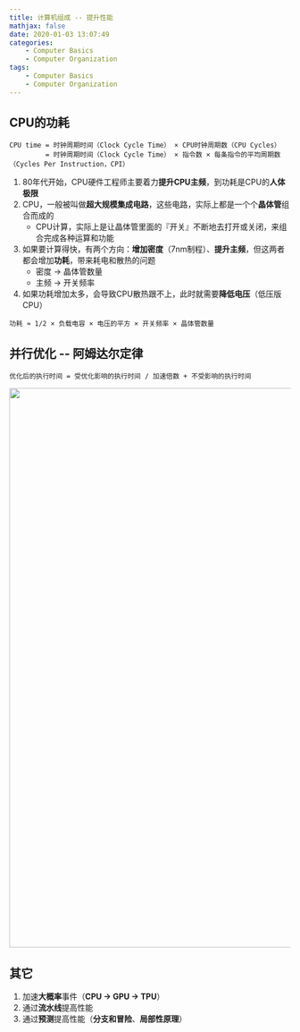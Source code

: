 ```yaml
---
title: 计算机组成 -- 提升性能
mathjax: false
date: 2020-01-03 13:07:49
categories:
    - Computer Basics
    - Computer Organization
tags:
    - Computer Basics
    - Computer Organization
---
```


## CPU的功耗
```
CPU time = 时钟周期时间（Clock Cycle Time） × CPU时钟周期数（CPU Cycles）
         = 时钟周期时间（Clock Cycle Time） × 指令数 × 每条指令的平均周期数（Cycles Per Instruction，CPI）
```
1. 80年代开始，CPU硬件工程师主要着力**提升CPU主频**，到功耗是CPU的**人体极限**
2. CPU，一般被叫做**超大规模集成电路**，这些电路，实际上都是一个个**晶体管**组合而成的
    - CPU计算，实际上是让晶体管里面的『开关』不断地去打开或关闭，来组合完成各种运算和功能
3. 如果要计算得快，有两个方向：**增加密度**（7nm制程）、**提升主频**，但这两者都会增加**功耗**，带来耗电和散热的问题
    - 密度 -> 晶体管数量
    - 主频 -> 开关频率
4. 如果功耗增加太多，会导致CPU散热跟不上，此时就需要**降低电压**（低压版CPU）

```
功耗 ≈ 1/2 × 负载电容 × 电压的平方 × 开关频率 × 晶体管数量
```

<!-- more -->

## 并行优化 -- 阿姆达尔定律
```
优化后的执行时间 = 受优化影响的执行时间 / 加速倍数 + 不受影响的执行时间
```
<img src="https://computer-composition-1253868755.cos.ap-guangzhou.myqcloud.com/computer-organization-improve-performance-amdahl-low.jpg" width=1000/>

## 其它
1. 加速**大概率**事件（**CPU -> GPU -> TPU**）
2. 通过**流水线**提高性能
3. 通过**预测**提高性能（**分支和冒险**、**局部性原理**）
